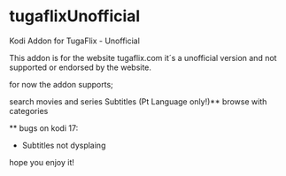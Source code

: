 # tugaflixUnofficial
Kodi Addon for TugaFlix - Unofficial


This addon is for the website tugaflix.com 
it´s a unofficial version and not supported or endorsed by the website.

for now the addon supports;

 search movies and series
 Subtitles (Pt Language only!)**
 browse with categories
 
 
 
 **
 bugs on kodi 17:
  - Subtitles not dysplaing
 
 hope you enjoy it!
